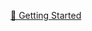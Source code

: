 [🚀 Getting Started](https://github.com/iohkedu/cardano-developer-course-online/blob/main/01-async-lessons/00-welcome/02-course-tools.md)
